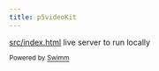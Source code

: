 ```yaml
---
title: p5videoKit
---
```


<SwmPath>[src/index.html](/src/index.html)</SwmPath> live server to run locally

<SwmMeta version="3.0.0" repo-id="Z2l0aHViJTNBJTNBcDV2aWRlb0tpdCUzQSUzQW1vbGFiLWl0cA==" repo-name="p5videoKit"><sup>Powered by [Swimm](https://app.swimm.io/)</sup></SwmMeta>
